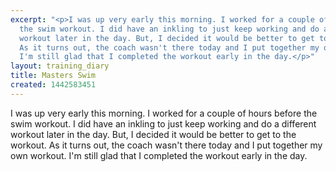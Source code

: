 ```yaml
---
excerpt: "<p>I was up very early this morning. I worked for a couple of hours before
  the swim workout. I did have an inkling to just keep working and do a different
  workout later in the day. But, I decided it would be better to get to the workout.
  As it turns out, the coach wasn't there today and I put together my own workout.
  I'm still glad that I completed the workout early in the day.</p>"
layout: training_diary
title: Masters Swim
created: 1442583451
---
```

<p>I was up very early this morning. I worked for a couple of hours before the swim workout. I did have an inkling to just keep working and do a different workout later in the day. But, I decided it would be better to get to the workout. As it turns out, the coach wasn't there today and I put together my own workout. I'm still glad that I completed the workout early in the day.</p>
